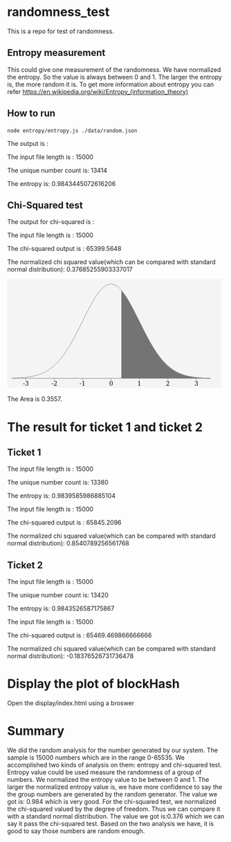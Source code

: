 # randomness_test

This is a repo for test of randomness.


## Entropy measurement

This could give one measurement of the randomness. We have normalized the entropy. So the value is always between 0 and 1. The larger the entropy is, the more random it is. To get more information about entropy you can refer https://en.wikipedia.org/wiki/Entropy_(information_theory)

## How to run
`node entropy/entropy.js ./data/random.json`

The output is :

The input file length is : 15000

The unique number count is: 13414

The entropy is: 0.9843445072616206

## Chi-Squared test

The output for chi-squared is :

The input file length is : 15000

The chi-squared output is : 65399.5648

The normalized chi squared value(which can be compared with standard normal distribution): 0.37685255903337017

![chi Squared](chiSquared.png)

The Area is 0.3557.


# The result for ticket 1 and ticket 2

## Ticket 1 

The input file length is : 15000

The unique number count is: 13380

The entropy is: 0.9839585986885104

The input file length is : 15000

The chi-squared output is : 65845.2096

The normalized chi squared value(which can be compared with standard normal distribution): 0.8540789256561768

## Ticket 2
The input file length is : 15000

The unique number count is: 13420

The entropy is: 0.9843526587175867

The input file length is : 15000

The chi-squared output is : 65469.469866666666

The normalized chi squared value(which can be compared with standard normal distribution): -0.18376526731736478

# Display the plot of blockHash 

Open the display/index.html using a broswer


# Summary

We did the random analysis for the number generated by our system. The sample is 15000 numbers which are in the range 0-65535.
We accomplished two kinds of analysis on them: entropy and chi-squared test. Entropy value could be used measure the randomness of a group of numbers. We normalized the entropy value to be between 0 and 1.  The larger the normalized entropy value is, we have more confidence to say the the group numbers are generated by the random generator. The value we got is: 0.984 which is very good. For the chi-squared test, we normalized the chi-squared valued by the degree of freedom. Thus we can compare it with a standard normal distribution. The value we got is:0.376 which we can say it pass the chi-squared test. Based on the two analysis we have, it is good to say those numbers are random enough.   



